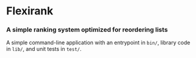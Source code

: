 # Flexirank
### A simple ranking system optimized for reordering lists

A simple command-line application with an entrypoint in `bin/`, library code
in `lib/`, and unit tests in `test/`.
